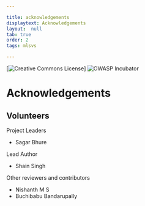 ```yaml
---

title: acknowledgements
displaytext: Acknowledgements
layout:  null
tab: true
order: 2
tags: mlsvs

---
```


[![Creative Commons License](https://licensebuttons.net/l/by-sa/4.0/88x31.png)]
![OWASP Incubator](https://img.shields.io/badge/owasp-incubator-blue.svg)

# Acknowledgements

## Volunteers

Project Leaders

* Sagar Bhure

Lead Author

* Shain Singh

Other reviewers and contributors

* Nishanth M S
* Buchibabu Bandarupally
